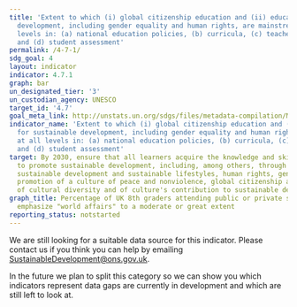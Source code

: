 ```yaml
---
title: 'Extent to which (i) global citizenship education and (ii) education for sustainable
  development, including gender equality and human rights, are mainstreamed at all
  levels in: (a) national education policies, (b) curricula, (c) teacher education
  and (d) student assessment'
permalink: /4-7-1/
sdg_goal: 4
layout: indicator
indicator: 4.7.1
graph: bar
un_designated_tier: '3'
un_custodian_agency: UNESCO
target_id: '4.7'
goal_meta_link: http://unstats.un.org/sdgs/files/metadata-compilation/Metadata-Goal-4.pdf
indicator_name: 'Extent to which (i) global citizenship education and (ii) education
  for sustainable development, including gender equality and human rights, are mainstreamed
  at all levels in: (a) national education policies, (b) curricula, (c) teacher education
  and (d) student assessment'
target: By 2030, ensure that all learners acquire the knowledge and skills needed
  to promote sustainable development, including, among others, through education for
  sustainable development and sustainable lifestyles, human rights, gender equality,
  promotion of a culture of peace and nonviolence, global citizenship and appreciation
  of cultural diversity and of culture's contribution to sustainable development.
graph_title: Percentage of UK 8th graders attending public or private schools that
  emphasize "world affairs" to a moderate or great extent
reporting_status: notstarted
---
```


We are still looking for a suitable data source for this indicator. Please contact us if you think you can help by emailing <a href="mailto:SustainableDevelopment@ons.gov.uk">SustainableDevelopment@ons.gov.uk</a>.

In the future we plan to split this category so we can show you which indicators represent data gaps are currently in development and which are still left to look at.
